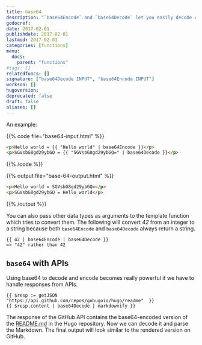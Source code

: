 ```yaml
---
title: base64
description: "`base64Encode` and `base64Decode` let you easily decode content with a base64 encoding and vice versa through pipes."
godocref:
date: 2017-02-01
publishdate: 2017-02-01
lastmod: 2017-02-01
categories: [functions]
menu:
  docs:
    parent: "functions"
#tags: []
relatedfuncs: []
signature: ["base64Decode INPUT", "base64Encode INPUT"]
workson: []
hugoversion:
deprecated: false
draft: false
aliases: []
---
```


An example:

{{% code file="base64-input.html" %}}
```html
<p>Hello world = {{ "Hello world" | base64Encode }}</p>
<p>SGVsbG8gd29ybGQ = {{ "SGVsbG8gd29ybGQ=" | base64Decode }}</p>
```
{{% /code %}}

{{% output file="base-64-output.html" %}}
```html
<p>Hello world = SGVsbG8gd29ybGQ=</p>
<p>SGVsbG8gd29ybGQ = Hello world</p>
```
{{% /output %}}

You can also pass other data types as arguments to the template function which tries to convert them. The following will convert *42* from an integer to a string because both `base64Encode` and `base64Decode` always return a string.

```
{{ 42 | base64Encode | base64Decode }}
=> "42" rather than 42
```

## `base64` with APIs

Using base64 to decode and encode becomes really powerful if we have to handle
responses from APIs.

```golang
{{ $resp := getJSON "https://api.github.com/repos/gohugoio/hugo/readme"  }}
{{ $resp.content | base64Decode | markdownify }}
```

The response of the GitHub API contains the base64-encoded version of the [README.md](https://github.com/gohugoio/hugo/blob/master/README.md) in the Hugo repository. Now we can decode it and parse the Markdown. The final output will look similar to the rendered version on GitHub.
